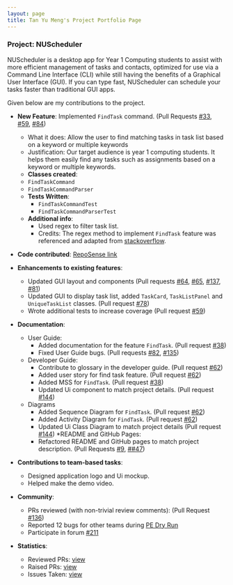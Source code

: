 ```yaml
---
layout: page
title: Tan Yu Meng's Project Portfolio Page
---
```

### Project: NUScheduler
NUScheduler is a desktop app for Year 1 Computing students to assist with more efficient management of tasks and contacts,
optimized for use via a Command Line Interface (CLI) while still having the benefits of a Graphical User Interface (GUI).
If you can type fast, NUScheduler can schedule your tasks faster than traditional GUI apps.

Given below are my contributions to the project.

* **New Feature**: Implemented `FindTask` command. (Pull Requests [#33](https://github.com/AY2122S2-CS2103-F11-4/tp/pull/33), [#59](https://github.com/AY2122S2-CS2103-F11-4/tp/pull/59), [#84](https://github.com/AY2122S2-CS2103-F11-4/tp/pull/84))
    * What it does: Allow the user to find matching tasks in task list based on a keyword or multiple keywords
    * Justification: Our target audience is year 1 computing students. It helps them easily find any tasks such as assignments based on a keyword or multiple keywords.
    * **Classes created**:
    * `FindTaskCommand`
    * `FindTaskCommandParser`
    * **Tests Written**:
      * `FindTaskCommandTest`
      * `FindTaskCommandParserTest`
    * **Additional info**:
      * Used regex to filter task list.
      * Credits: The regex method to implement `FindTask` feature was referenced and adapted from [stackoverflow](https://stackoverflow.com/questions/25483114/regex-to-find-whole-word-in-text-but-case-insensitive).


* **Code contributed**: [RepoSense link](https://nus-cs2103-ay2122s2.github.io/tp-dashboard/?search=yumengtan&sort=groupTitle&sortWithin=title&timeframe=commit&mergegroup=&groupSelect=groupByRepos&breakdown=true&checkedFileTypes=docs~functional-code~test-code~other&since=2022-02-18&tabOpen=false)


* **Enhancements to existing features**:
    * Updated GUI layout and components (Pull requests [#64](https://github.com/AY2122S2-CS2103-F11-4/tp/pull/64), [#65](https://github.com/AY2122S2-CS2103-F11-4/tp/pull/65), [#137](https://github.com/AY2122S2-CS2103-F11-4/tp/pull/137), [#81](https://github.com/AY2122S2-CS2103-F11-4/tp/pull/81))
    * Updated GUI to display task list, added `TaskCard`, `TaskListPanel` and `UniqueTaskList` classes.  (Pull request [#78](https://github.com/AY2122S2-CS2103-F11-4/tp/pull/78))
    * Wrote additional tests to increase coverage (Pull request [#59](https://github.com/AY2122S2-CS2103-F11-4/tp/pull/59))

<div style="page-break-after: always;"></div>

* **Documentation**:
    * User Guide:
        * Added documentation for the feature `FindTask`. (Pull request [#38](https://github.com/AY2122S2-CS2103-F11-4/tp/pull/38/files))
        * Fixed User Guide bugs. (Pull requests [#82](https://github.com/AY2122S2-CS2103-F11-4/tp/pull/82), [#135](https://github.com/AY2122S2-CS2103-F11-4/tp/pull/135))
    * Developer Guide:
        * Contribute to glossary in the developer guide. (Pull request [#62](https://github.com/AY2122S2-CS2103-F11-4/tp/pull/62))
        * Added user story for find task feature. (Pull request [#62](https://github.com/AY2122S2-CS2103-F11-4/tp/pull/62))
        * Added MSS for `FindTask`. (Pull request [#38](https://github.com/AY2122S2-CS2103-F11-4/tp/pull/38/files))
        * Updated Ui component to match project details. (Pull request [#144](https://github.com/AY2122S2-CS2103-F11-4/tp/pull/144))
    * Diagrams
      * Added Sequence Diagram for `FindTask`. (Pull request [#62](https://github.com/AY2122S2-CS2103-F11-4/tp/pull/62))
      * Added Activity Diagram for `FindTask`. (Pull request [#62](https://github.com/AY2122S2-CS2103-F11-4/tp/pull/62))
      * Updated Ui Class Diagram to match project details (Pull request [#144](https://github.com/AY2122S2-CS2103-F11-4/tp/pull/144))
    *README and GitHub Pages:
      * Refactored README and GitHub pages to match project description. (Pull Requests [#9](https://github.com/AY2122S2-CS2103-F11-4/tp/pull/9), [##47](https://github.com/AY2122S2-CS2103-F11-4/tp/pull/47))


* **Contributions to team-based tasks**:
    * Designed application logo and Ui mockup.
    * Helped make the demo video. 


* **Community**:
    * PRs reviewed (with non-trivial review comments): (Pull Request [#136](https://github.com/AY2122S2-CS2103-F11-4/tp/pull/136))
    * Reported 12 bugs for other teams during [PE Dry Run](https://github.com/yumengtan/ped/issues)
    * Participate in forum [#211](https://github.com/nus-cs2103-AY2122S2/forum/issues/211)


* **Statistics**:
    * Reviewed PRs: [view](https://github.com/AY2122S2-CS2103-F11-4/tp/pulls?q=is%3Apr+is%3Aclosed+reviewed-by%3A%40me)
    * Raised PRs: [view](https://github.com/AY2122S2-CS2103-F11-4/tp/pulls?q=is%3Apr+is%3Aclosed+author%3Ayumengtan+review%3Aapproved)
    * Issues Taken: [view](https://github.com/AY2122S2-CS2103-F11-4/tp/issues?q=assignee%3Ayumengtan+is%3Aclosed)
